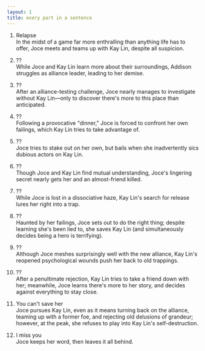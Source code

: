```yaml
---
layout: 1
title: every part in a sentence
---
```

1. Relapse  
In the midst of a game far more enthralling than anything life has to offer, Joce meets and teams up with Kay Lin, despite all suspicion.

2. ??  
While Joce and Kay Lin learn more about their surroundings, Addison struggles as alliance leader, leading to her demise.

3. ??  
After an alliance-testing challenge, Joce nearly manages to investigate without Kay Lin—only to discover there's more to this place than anticipated.

4. ??  
Following a provocative "dinner," Joce is forced to confront her own failings, which Kay Lin tries to take advantage of.

5. ??  
Joce tries to stake out on her own, but bails when she inadvertently sics dubious actors on Kay Lin.

6. ??  
Though Joce and Kay Lin find mutual understanding, Joce's lingering secret nearly gets her and an almost-friend killed.

7. ??  
While Joce is lost in a dissociative haze, Kay Lin's search for release lures her right into a trap.

8. ??  
Haunted by her failings, Joce sets out to do the right thing; despite learning she's been lied to, she saves Kay Lin (and simultaneously decides being a hero is terrifying).

9. ??  
Although Joce meshes surprisingly well with the new alliance, Kay Lin's reopened psychological wounds push her back to old trappings.

10. ??  
After a penultimate rejection, Kay Lin tries to take a friend down with her; meanwhile, Joce learns there's more to her story, and decides against everything to stay close.

11. You can't save her  
Joce pursues Kay Lin, even as it means turning back on the alliance, teaming up with a former foe, and rejecting old delusions of grandeur; however, at the peak, she refuses to play into Kay Lin's self-destruction.

12. I miss you  
Joce keeps her word, then leaves it all behind.